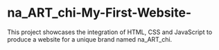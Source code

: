 # na_ART_chi-My-First-Website-
This project showcases the integration of HTML, CSS and JavaScript to produce a website for a unique brand named na_ART_chi.
